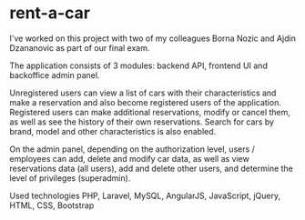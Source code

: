 # rent-a-car
I've worked on this project with two of my colleagues Borna Nozic and Ajdin Dzananovic as part of our final exam.

The application consists of 3 modules: backend API, frontend UI and backoffice admin panel.

Unregistered users can view a list of cars with their characteristics and make a reservation and
also become registered users of the application. Registered users can make additional
reservations, modify or cancel them, as well as see the history of their own reservations. Search
for cars by brand, model and other characteristics is also enabled.

On the admin panel, depending on the authorization level, users / employees can add, delete and
modify car data, as well as view reservations data (all users), add and delete other users, and
determine the level of privileges (superadmin).

Used technologies PHP, Laravel, MySQL, AngularJS, JavaScript, jQuery, HTML, CSS, Bootstrap
